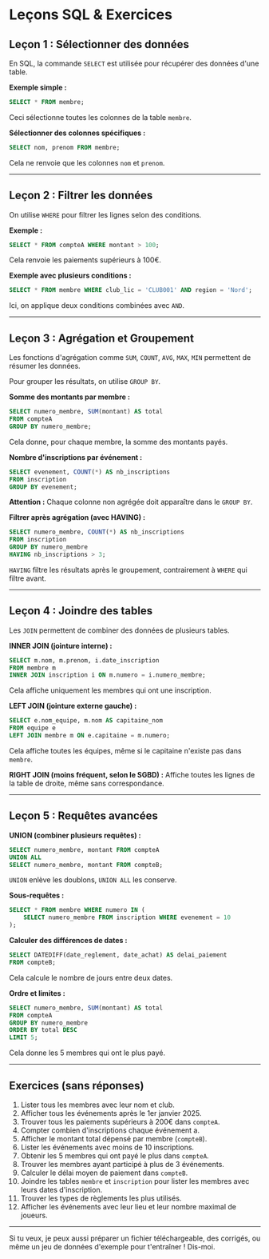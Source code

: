 # Leçons SQL & Exercices

## Leçon 1 : Sélectionner des données

En SQL, la commande `SELECT` est utilisée pour récupérer des données d'une table.

**Exemple simple :**

```sql
SELECT * FROM membre;
```

Ceci sélectionne toutes les colonnes de la table `membre`.

**Sélectionner des colonnes spécifiques :**

```sql
SELECT nom, prenom FROM membre;
```

Cela ne renvoie que les colonnes `nom` et `prenom`.

---

## Leçon 2 : Filtrer les données

On utilise `WHERE` pour filtrer les lignes selon des conditions.

**Exemple :**

```sql
SELECT * FROM compteA WHERE montant > 100;
```

Cela renvoie les paiements supérieurs à 100€.

**Exemple avec plusieurs conditions :**

```sql
SELECT * FROM membre WHERE club_lic = 'CLUB001' AND region = 'Nord';
```

Ici, on applique deux conditions combinées avec `AND`.

---

## Leçon 3 : Agrégation et Groupement

Les fonctions d'agrégation comme `SUM`, `COUNT`, `AVG`, `MAX`, `MIN` permettent de résumer les données.

Pour grouper les résultats, on utilise `GROUP BY`.

**Somme des montants par membre :**

```sql
SELECT numero_membre, SUM(montant) AS total
FROM compteA
GROUP BY numero_membre;
```

Cela donne, pour chaque membre, la somme des montants payés.

**Nombre d'inscriptions par événement :**

```sql
SELECT evenement, COUNT(*) AS nb_inscriptions
FROM inscription
GROUP BY evenement;
```

**Attention :** Chaque colonne non agrégée doit apparaître dans le `GROUP BY`.

**Filtrer après agrégation (avec HAVING) :**

```sql
SELECT numero_membre, COUNT(*) AS nb_inscriptions
FROM inscription
GROUP BY numero_membre
HAVING nb_inscriptions > 3;
```

`HAVING` filtre les résultats après le groupement, contrairement à `WHERE` qui filtre avant.

---

## Leçon 4 : Joindre des tables

Les `JOIN` permettent de combiner des données de plusieurs tables.

**INNER JOIN (jointure interne) :**

```sql
SELECT m.nom, m.prenom, i.date_inscription
FROM membre m
INNER JOIN inscription i ON m.numero = i.numero_membre;
```

Cela affiche uniquement les membres qui ont une inscription.

**LEFT JOIN (jointure externe gauche) :**

```sql
SELECT e.nom_equipe, m.nom AS capitaine_nom
FROM equipe e
LEFT JOIN membre m ON e.capitaine = m.numero;
```

Cela affiche toutes les équipes, même si le capitaine n'existe pas dans `membre`.

**RIGHT JOIN (moins fréquent, selon le SGBD) :**
Affiche toutes les lignes de la table de droite, même sans correspondance.

---

## Leçon 5 : Requêtes avancées

**UNION (combiner plusieurs requêtes) :**

```sql
SELECT numero_membre, montant FROM compteA
UNION ALL
SELECT numero_membre, montant FROM compteB;
```

`UNION` enlève les doublons, `UNION ALL` les conserve.

**Sous-requêtes :**

```sql
SELECT * FROM membre WHERE numero IN (
    SELECT numero_membre FROM inscription WHERE evenement = 10
);
```

**Calculer des différences de dates :**

```sql
SELECT DATEDIFF(date_reglement, date_achat) AS delai_paiement
FROM compteB;
```

Cela calcule le nombre de jours entre deux dates.

**Ordre et limites :**

```sql
SELECT numero_membre, SUM(montant) AS total
FROM compteA
GROUP BY numero_membre
ORDER BY total DESC
LIMIT 5;
```

Cela donne les 5 membres qui ont le plus payé.

---

## Exercices (sans réponses)

1. Lister tous les membres avec leur nom et club.
2. Afficher tous les événements après le 1er janvier 2025.
3. Trouver tous les paiements supérieurs à 200€ dans `compteA`.
4. Compter combien d'inscriptions chaque événement a.
5. Afficher le montant total dépensé par membre (`compteB`).
6. Lister les événements avec moins de 10 inscriptions.
7. Obtenir les 5 membres qui ont payé le plus dans `compteA`.
8. Trouver les membres ayant participé à plus de 3 événements.
9. Calculer le délai moyen de paiement dans `compteB`.
10. Joindre les tables `membre` et `inscription` pour lister les membres avec leurs dates d'inscription.
11. Trouver les types de règlements les plus utilisés.
12. Afficher les événements avec leur lieu et leur nombre maximal de joueurs.

---

Si tu veux, je peux aussi préparer un fichier téléchargeable, des corrigés, ou même un jeu de données d'exemple pour t'entraîner ! Dis-moi.

